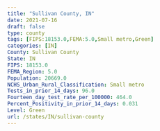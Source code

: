 ```yaml
---
title: "Sullivan County, IN"
date: 2021-07-16
draft: false
type: county
tags: [FIPS:18153.0,FEMA:5.0,Small metro,Green]
categories: [IN]
County: Sullivan County
State: IN
FIPS: 18153.0
FEMA_Region: 5.0
Population: 20669.0
NCHS_Urban_Rural_Classification: Small metro
Tests_in_prior_14_days: 96.0
Fourteen_day_test_rate_per_100000: 464.0
Percent_Positivity_in_prior_14_days: 0.031
Level: Green
url: /states/IN/sullivan-county
---
```



